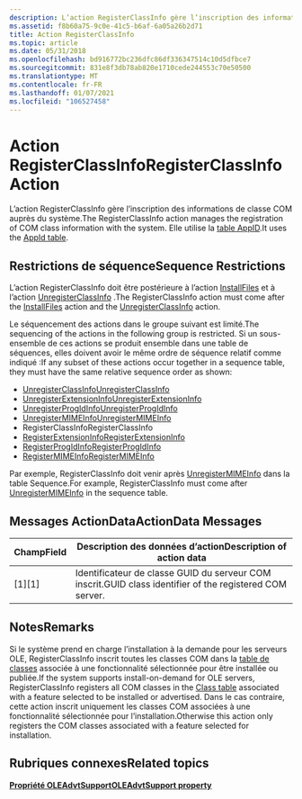 ```yaml
---
description: L’action RegisterClassInfo gère l’inscription des informations de classe COM auprès du système. Elle utilise la table AppId.
ms.assetid: f8b60a75-9c0e-41c5-b6af-6a05a26b2d71
title: Action RegisterClassInfo
ms.topic: article
ms.date: 05/31/2018
ms.openlocfilehash: bd916772bc236dfc86df336347514c10d5dfbce7
ms.sourcegitcommit: 831e8f3db78ab820e1710cede244553c70e50500
ms.translationtype: MT
ms.contentlocale: fr-FR
ms.lasthandoff: 01/07/2021
ms.locfileid: "106527458"
---
```

# <a name="registerclassinfo-action"></a><span data-ttu-id="82769-104">Action RegisterClassInfo</span><span class="sxs-lookup"><span data-stu-id="82769-104">RegisterClassInfo Action</span></span>

<span data-ttu-id="82769-105">L’action RegisterClassInfo gère l’inscription des informations de classe COM auprès du système.</span><span class="sxs-lookup"><span data-stu-id="82769-105">The RegisterClassInfo action manages the registration of COM class information with the system.</span></span> <span data-ttu-id="82769-106">Elle utilise la [table AppID](appid-table.md).</span><span class="sxs-lookup"><span data-stu-id="82769-106">It uses the [AppId table](appid-table.md).</span></span>

## <a name="sequence-restrictions"></a><span data-ttu-id="82769-107">Restrictions de séquence</span><span class="sxs-lookup"><span data-stu-id="82769-107">Sequence Restrictions</span></span>

<span data-ttu-id="82769-108">L’action RegisterClassInfo doit être postérieure à l’action [InstallFiles](installfiles-action.md) et à l’action [UnregisterClassInfo](unregisterclassinfo-action.md) .</span><span class="sxs-lookup"><span data-stu-id="82769-108">The RegisterClassInfo action must come after the [InstallFiles](installfiles-action.md) action and the [UnregisterClassInfo](unregisterclassinfo-action.md) action.</span></span>

<span data-ttu-id="82769-109">Le séquencement des actions dans le groupe suivant est limité.</span><span class="sxs-lookup"><span data-stu-id="82769-109">The sequencing of the actions in the following group is restricted.</span></span> <span data-ttu-id="82769-110">Si un sous-ensemble de ces actions se produit ensemble dans une table de séquences, elles doivent avoir le même ordre de séquence relatif comme indiqué :</span><span class="sxs-lookup"><span data-stu-id="82769-110">If any subset of these actions occur together in a sequence table, they must have the same relative sequence order as shown:</span></span>

-   [<span data-ttu-id="82769-111">UnregisterClassInfo</span><span class="sxs-lookup"><span data-stu-id="82769-111">UnregisterClassInfo</span></span>](unregisterclassinfo-action.md)
-   [<span data-ttu-id="82769-112">UnregisterExtensionInfo</span><span class="sxs-lookup"><span data-stu-id="82769-112">UnregisterExtensionInfo</span></span>](unregisterextensioninfo-action.md)
-   [<span data-ttu-id="82769-113">UnregisterProgIdInfo</span><span class="sxs-lookup"><span data-stu-id="82769-113">UnregisterProgIdInfo</span></span>](unregisterprogidinfo-action.md)
-   [<span data-ttu-id="82769-114">UnregisterMIMEInfo</span><span class="sxs-lookup"><span data-stu-id="82769-114">UnregisterMIMEInfo</span></span>](unregistermimeinfo-action.md)
-   <span data-ttu-id="82769-115">RegisterClassInfo</span><span class="sxs-lookup"><span data-stu-id="82769-115">RegisterClassInfo</span></span>
-   [<span data-ttu-id="82769-116">RegisterExtensionInfo</span><span class="sxs-lookup"><span data-stu-id="82769-116">RegisterExtensionInfo</span></span>](registerextensioninfo-action.md)
-   [<span data-ttu-id="82769-117">RegisterProgIdInfo</span><span class="sxs-lookup"><span data-stu-id="82769-117">RegisterProgIdInfo</span></span>](registerprogidinfo-action.md)
-   [<span data-ttu-id="82769-118">RegisterMIMEInfo</span><span class="sxs-lookup"><span data-stu-id="82769-118">RegisterMIMEInfo</span></span>](registermimeinfo-action.md)

<span data-ttu-id="82769-119">Par exemple, RegisterClassInfo doit venir après [UnregisterMIMEInfo](unregistermimeinfo-action.md) dans la table Sequence.</span><span class="sxs-lookup"><span data-stu-id="82769-119">For example, RegisterClassInfo must come after [UnregisterMIMEInfo](unregistermimeinfo-action.md) in the sequence table.</span></span>

## <a name="actiondata-messages"></a><span data-ttu-id="82769-120">Messages ActionData</span><span class="sxs-lookup"><span data-stu-id="82769-120">ActionData Messages</span></span>



| <span data-ttu-id="82769-121">Champ</span><span class="sxs-lookup"><span data-stu-id="82769-121">Field</span></span> | <span data-ttu-id="82769-122">Description des données d’action</span><span class="sxs-lookup"><span data-stu-id="82769-122">Description of action data</span></span>                          |
|-------|-----------------------------------------------------|
| <span data-ttu-id="82769-123">\[1\]</span><span class="sxs-lookup"><span data-stu-id="82769-123">\[1\]</span></span> | <span data-ttu-id="82769-124">Identificateur de classe GUID du serveur COM inscrit.</span><span class="sxs-lookup"><span data-stu-id="82769-124">GUID class identifier of the registered COM server.</span></span> |



 

## <a name="remarks"></a><span data-ttu-id="82769-125">Notes</span><span class="sxs-lookup"><span data-stu-id="82769-125">Remarks</span></span>

<span data-ttu-id="82769-126">Si le système prend en charge l’installation à la demande pour les serveurs OLE, RegisterClassInfo inscrit toutes les classes COM dans la [table de classes](class-table.md) associée à une fonctionnalité sélectionnée pour être installée ou publiée.</span><span class="sxs-lookup"><span data-stu-id="82769-126">If the system supports install-on-demand for OLE servers, RegisterClassInfo registers all COM classes in the [Class table](class-table.md) associated with a feature selected to be installed or advertised.</span></span> <span data-ttu-id="82769-127">Dans le cas contraire, cette action inscrit uniquement les classes COM associées à une fonctionnalité sélectionnée pour l’installation.</span><span class="sxs-lookup"><span data-stu-id="82769-127">Otherwise this action only registers the COM classes associated with a feature selected for installation.</span></span>

## <a name="related-topics"></a><span data-ttu-id="82769-128">Rubriques connexes</span><span class="sxs-lookup"><span data-stu-id="82769-128">Related topics</span></span>

<dl> <dt>

[<span data-ttu-id="82769-129">**Propriété OLEAdvtSupport**</span><span class="sxs-lookup"><span data-stu-id="82769-129">**OLEAdvtSupport property**</span></span>](oleadvtsupport.md)
</dt> </dl>

 

 



